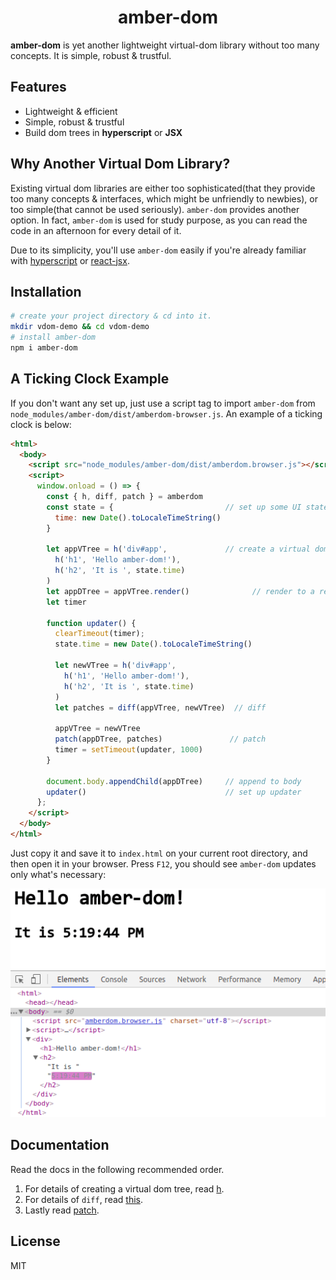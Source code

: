 # <center>amber-dom</center>

**amber-dom** is yet another lightweight virtual-dom library without too many concepts. It is simple, robust & trustful.

## Features

- Lightweight & efficient
- Simple, robust & trustful
- Build dom trees in **hyperscript** or **JSX**

## Why Another Virtual Dom Library?

Existing virtual dom libraries are either too sophisticated(that they provide too many concepts & interfaces, which might be unfriendly to newbies), or too simple(that cannot be used seriously). `amber-dom` provides another option. In fact, `amber-dom` is used for study purpose, as you can read the code in an afternoon for every detail of it.

Due to its simplicity, you'll use `amber-dom` easily if you're already familiar with [hyperscript](https://github.com/hyperhype/hyperscript) or [react-jsx](http://facebook.github.io/jsx/).

## Installation

```bash
# create your project directory & cd into it.
mkdir vdom-demo && cd vdom-demo
# install amber-dom
npm i amber-dom
```

## A Ticking Clock Example

If you don't want any set up, just use a script tag to import `amber-dom` from `node_modules/amber-dom/dist/amberdom-browser.js`. An example of a ticking clock is below:

```html
<html>
  <body>
    <script src="node_modules/amber-dom/dist/amberdom.browser.js"></script>
    <script>
      window.onload = () => {
        const { h, diff, patch } = amberdom
        const state = {                         // set up some UI state.
          time: new Date().toLocaleTimeString()
        }

        let appVTree = h('div#app',             // create a virtual dom tree
          h('h1', 'Hello amber-dom!'),
          h('h2', 'It is ', state.time)
        )
        let appDTree = appVTree.render()              // render to a real dom tree
        let timer

        function updater() {
          clearTimeout(timer);
          state.time = new Date().toLocaleTimeString()

          let newVTree = h('div#app',
            h('h1', 'Hello amber-dom!'),
            h('h2', 'It is ', state.time)
          )
          let patches = diff(appVTree, newVTree)  // diff

          appVTree = newVTree
          patch(appDTree, patches)               // patch
          timer = setTimeout(updater, 1000)
        }

        document.body.appendChild(appDTree)     // append to body
        updater()                               // set up updater
      };
    </script>
  </body>
</html>
```

Just copy it and save it to `index.html` on your current root directory, and then open it in your browser. Press `F12`, you should see `amber-dom` updates only what's necessary:

![](ticking-example.gif)

## Documentation

Read the docs in the following recommended order.

1. For details of creating a virtual dom tree, read [h](docs/h.md).
2. For details of `diff`, read [this](docs/diff.md).
3. Lastly read [patch](docs/patch.md).

## License
MIT